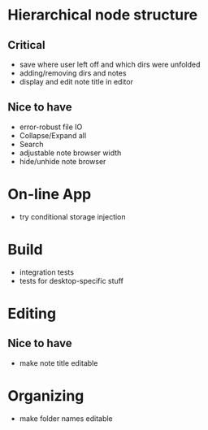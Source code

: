 # Hierarchical node structure
## Critical
- save where user left off and which dirs were unfolded
- adding/removing dirs and notes
- display and edit note title in editor

## Nice to have
- error-robust file IO
- Collapse/Expand all
- Search
- adjustable note browser width
- hide/unhide note browser

# On-line App
- try conditional storage injection

# Build
- integration tests
- tests for desktop-specific stuff

# Editing
## Nice to have
- make note title editable

# Organizing
- make folder names editable
